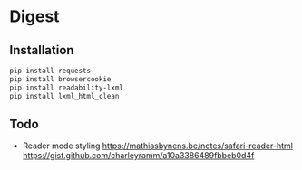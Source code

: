 # Digest


## Installation

```bash
pip install requests
pip install browsercookie
pip install readability-lxml
pip install lxml_html_clean
```

## Todo

* Reader mode styling
    https://mathiasbynens.be/notes/safari-reader-html
    https://gist.github.com/charleyramm/a10a3386489fbbeb0d4f

